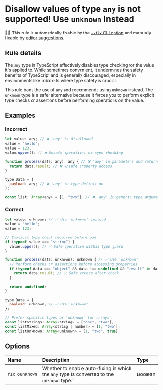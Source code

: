# Disallow values of type `any` is not supported! Use `unknown` instead

🔧💡 This rule is automatically fixable by the [`--fix` CLI option](https://eslint.org/docs/latest/user-guide/command-line-interface#--fix) and manually fixable by [editor suggestions](https://eslint.org/docs/latest/use/core-concepts#rule-suggestions).

<!-- end auto-generated rule header -->
<!-- Do not manually modify this header. Run: `npm run eslint-docs` -->

## Rule details

The `any` type in TypeScript effectively disables type checking for the value it's applied to. While sometimes convenient, it undermines the safety benefits of TypeScript and is generally discouraged, especially in environments like roblox-ts where type safety is crucial.

This rule bans the use of `any` and recommends using `unknown` instead. The `unknown` type is a safer alternative because it forces you to perform explicit type checks or assertions before performing operations on the value.

## Examples

### Incorrect

```js
let value: any; // ❌ 'any' is disallowed
value = "hello";
value = 123;
value.upper(); // ❌ Unsafe operation, no type checking

function process(data: any): any { // ❌ 'any' in parameters and return type
  return data.result; // ❌ Unsafe property access
}

type Data = {
  payload: any; // ❌ 'any' in type definition
};

const list: Array<any> = [1, "two"]; // ❌ 'any' in generic type argument
```

### Correct

```js
let value: unknown; // ✅ Use 'unknown' instead
value = "hello";
value = 123;

// Explicit type check required before use
if (typeof value === "string") {
  value.upper(); // ✅ Safe operation within type guard
}

function process(data: unknown): unknown { // ✅ Use 'unknown'
  // Perform checks or assertions before accessing properties
  if (typeof data === "object" && data !== undefined && "result" in data) {
    return data.result; // ✅ Safe access after check
  }

  return undefined;
}

type Data = {
  payload: unknown; // ✅ Use 'unknown'
};

// Prefer specific types or 'unknown' for arrays
const listStrings: Array<string> = ["one", "two"];
const listMixed: Array<string | number> = [1, "two"];
const listUnknown: Array<unknown> = [1, "two", true];
```

## Options

<!-- begin auto-generated rule options list -->

| Name           | Description                                                                                | Type    |
| :------------- | :----------------------------------------------------------------------------------------- | :------ |
| `fixToUnknown` | Whether to enable auto-fixing in which the `any` type is converted to the `unknown` type.' | Boolean |

<!-- end auto-generated rule options list -->
